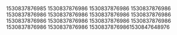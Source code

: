 1530837876985
1530837876986
1530837876986
1530837876986
1530837876986
1530837876986
1530837876986
1530837876986
1530837876986
1530837876986
1530837876986
1530837876986
1530837876986
1530837876986
15308378769861530847648976